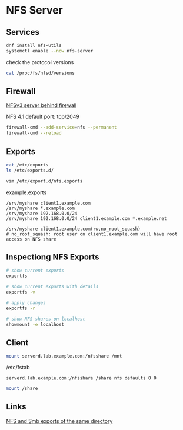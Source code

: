 # NFS Server

## Services
```sh
dnf install nfs-utils
systemctl enable --now nfs-server
```
check the protocol versions
```sh
cat /proc/fs/nfsd/versions

```


## Firewall
[NFSv3 server behind firewall](https://access.redhat.com/solutions/3258)

NFS 4.1 default port: tcp/2049
```sh
firewall-cmd --add-service=nfs --permanent
firewall-cmd --reload
```

## Exports

```sh
cat /etc/exports
ls /etc/exports.d/

vim /etc/export.d/nfs.exports
```

example.exports
```
/srv/myshare client1.example.com
/srv/myshare *.example.com
/srv/myshare 192.168.0.0/24
/srv/myshare 192.168.0.0/24 client1.example.com *.example.net

/srv/myshare client1.example.com(rw,no_root_squash)
# no_root_squash: root user on client1.example.com will have root access on NFS share
```

## Inspectiong NFS Exports

```sh
# show current exports
exportfs

# show current exports with details
exportfs -v

# apply changes
exportfs -r
```

```sh
# show NFS shares on localhost
showmount -e localhost
```

## Client

```sh
mount serverd.lab.example.com:/nfsshare /mnt
```

/etc/fstab
```
serverd.lab.example.com:/nfsshare /share nfs defaults 0 0
```
```sh
mount /share
```



## Links

[NFS and Smb exports of the same directory](https://access.redhat.com/solutions/39855)

